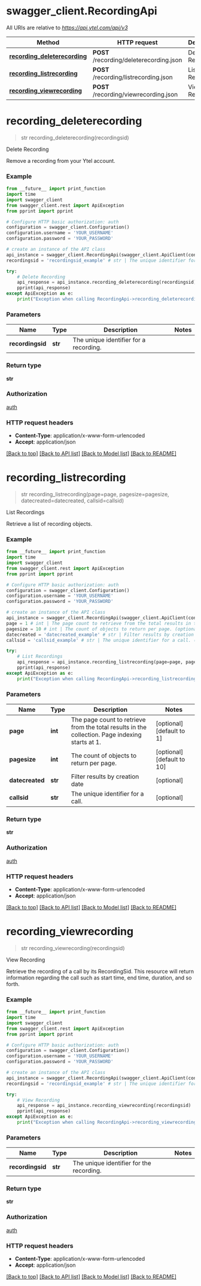 # swagger_client.RecordingApi

All URIs are relative to *https://api.ytel.com/api/v3*

Method | HTTP request | Description
------------- | ------------- | -------------
[**recording_deleterecording**](RecordingApi.md#recording_deleterecording) | **POST** /recording/deleterecording.json | Delete Recording
[**recording_listrecording**](RecordingApi.md#recording_listrecording) | **POST** /recording/listrecording.json | List Recordings
[**recording_viewrecording**](RecordingApi.md#recording_viewrecording) | **POST** /recording/viewrecording.json | View Recording


# **recording_deleterecording**
> str recording_deleterecording(recordingsid)

Delete Recording

Remove a recording from your Ytel account.

### Example
```python
from __future__ import print_function
import time
import swagger_client
from swagger_client.rest import ApiException
from pprint import pprint

# Configure HTTP basic authorization: auth
configuration = swagger_client.Configuration()
configuration.username = 'YOUR_USERNAME'
configuration.password = 'YOUR_PASSWORD'

# create an instance of the API class
api_instance = swagger_client.RecordingApi(swagger_client.ApiClient(configuration))
recordingsid = 'recordingsid_example' # str | The unique identifier for a recording.

try:
    # Delete Recording
    api_response = api_instance.recording_deleterecording(recordingsid)
    pprint(api_response)
except ApiException as e:
    print("Exception when calling RecordingApi->recording_deleterecording: %s\n" % e)
```

### Parameters

Name | Type | Description  | Notes
------------- | ------------- | ------------- | -------------
 **recordingsid** | **str**| The unique identifier for a recording. | 

### Return type

**str**

### Authorization

[auth](../README.md#auth)

### HTTP request headers

 - **Content-Type**: application/x-www-form-urlencoded
 - **Accept**: application/json

[[Back to top]](#) [[Back to API list]](../README.md#documentation-for-api-endpoints) [[Back to Model list]](../README.md#documentation-for-models) [[Back to README]](../README.md)

# **recording_listrecording**
> str recording_listrecording(page=page, pagesize=pagesize, datecreated=datecreated, callsid=callsid)

List Recordings

Retrieve a list of recording objects.

### Example
```python
from __future__ import print_function
import time
import swagger_client
from swagger_client.rest import ApiException
from pprint import pprint

# Configure HTTP basic authorization: auth
configuration = swagger_client.Configuration()
configuration.username = 'YOUR_USERNAME'
configuration.password = 'YOUR_PASSWORD'

# create an instance of the API class
api_instance = swagger_client.RecordingApi(swagger_client.ApiClient(configuration))
page = 1 # int | The page count to retrieve from the total results in the collection. Page indexing starts at 1. (optional) (default to 1)
pagesize = 10 # int | The count of objects to return per page. (optional) (default to 10)
datecreated = 'datecreated_example' # str | Filter results by creation date (optional)
callsid = 'callsid_example' # str | The unique identifier for a call. (optional)

try:
    # List Recordings
    api_response = api_instance.recording_listrecording(page=page, pagesize=pagesize, datecreated=datecreated, callsid=callsid)
    pprint(api_response)
except ApiException as e:
    print("Exception when calling RecordingApi->recording_listrecording: %s\n" % e)
```

### Parameters

Name | Type | Description  | Notes
------------- | ------------- | ------------- | -------------
 **page** | **int**| The page count to retrieve from the total results in the collection. Page indexing starts at 1. | [optional] [default to 1]
 **pagesize** | **int**| The count of objects to return per page. | [optional] [default to 10]
 **datecreated** | **str**| Filter results by creation date | [optional] 
 **callsid** | **str**| The unique identifier for a call. | [optional] 

### Return type

**str**

### Authorization

[auth](../README.md#auth)

### HTTP request headers

 - **Content-Type**: application/x-www-form-urlencoded
 - **Accept**: application/json

[[Back to top]](#) [[Back to API list]](../README.md#documentation-for-api-endpoints) [[Back to Model list]](../README.md#documentation-for-models) [[Back to README]](../README.md)

# **recording_viewrecording**
> str recording_viewrecording(recordingsid)

View Recording

Retrieve the recording of a call by its RecordingSid. This resource will return information regarding the call such as start time, end time, duration, and so forth.

### Example
```python
from __future__ import print_function
import time
import swagger_client
from swagger_client.rest import ApiException
from pprint import pprint

# Configure HTTP basic authorization: auth
configuration = swagger_client.Configuration()
configuration.username = 'YOUR_USERNAME'
configuration.password = 'YOUR_PASSWORD'

# create an instance of the API class
api_instance = swagger_client.RecordingApi(swagger_client.ApiClient(configuration))
recordingsid = 'recordingsid_example' # str | The unique identifier for the recording.

try:
    # View Recording
    api_response = api_instance.recording_viewrecording(recordingsid)
    pprint(api_response)
except ApiException as e:
    print("Exception when calling RecordingApi->recording_viewrecording: %s\n" % e)
```

### Parameters

Name | Type | Description  | Notes
------------- | ------------- | ------------- | -------------
 **recordingsid** | **str**| The unique identifier for the recording. | 

### Return type

**str**

### Authorization

[auth](../README.md#auth)

### HTTP request headers

 - **Content-Type**: application/x-www-form-urlencoded
 - **Accept**: application/json

[[Back to top]](#) [[Back to API list]](../README.md#documentation-for-api-endpoints) [[Back to Model list]](../README.md#documentation-for-models) [[Back to README]](../README.md)

